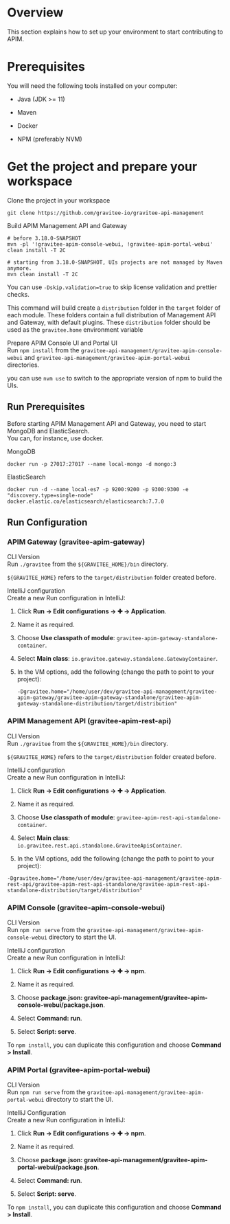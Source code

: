 # Overview

This section explains how to set up your environment to start
contributing to APIM.

# Prerequisites

You will need the following tools installed on your computer:

-   Java (JDK &gt;= 11)

-   Maven

-   Docker

-   NPM (preferably NVM)

# Get the project and prepare your workspace

Clone the project in your workspace  

<!-- -->

    git clone https://github.com/gravitee-io/gravitee-api-management

Build APIM Management API and Gateway  

<!-- -->

    # before 3.18.0-SNAPSHOT
    mvn -pl '!gravitee-apim-console-webui, !gravitee-apim-portal-webui' clean install -T 2C

    # starting from 3.18.0-SNAPSHOT, UIs projects are not managed by Maven anymore.
    mvn clean install -T 2C

You can use `-Dskip.validation=true` to skip license validation and
prettier checks.

This command will build create a `distribution` folder in the `target`
folder of each module. These folders contain a full distribution of
Management API and Gateway, with default plugins. These `distribution`
folder should be used as the `gravitee.home` environment variable

Prepare APIM Console UI and Portal UI  
Run `npm install` from the
`gravitee-api-management/gravitee-apim-console-webui` and
`gravitee-api-management/gravitee-apim-portal-webui` directories.

you can use `nvm use` to switch to the appropriate version of npm to
build the UIs.

## Run Prerequisites

Before starting APIM Management API and Gateway, you need to start
MongoDB and ElasticSearch.  
You can, for instance, use docker.

MongoDB  

<!-- -->

    docker run -p 27017:27017 --name local-mongo -d mongo:3

ElasticSearch  

<!-- -->

    docker run -d --name local-es7 -p 9200:9200 -p 9300:9300 -e "discovery.type=single-node" docker.elastic.co/elasticsearch/elasticsearch:7.7.0

## Run Configuration

### APIM Gateway (gravitee-apim-gateway)

CLI Version  
Run `./gravitee` from the `${GRAVITEE_HOME}/bin` directory.

`${GRAVITEE_HOME}` refers to the `target/distribution` folder created
before.

IntelliJ configuration  
Create a new Run configuration in IntelliJ:

1.  Click **Run → Edit configurations → ✚ → Application**.

2.  Name it as required.

3.  Choose **Use classpath of module**:
    `gravitee-apim-gateway-standalone-container`.

4.  Select **Main class**:
    `io.gravitee.gateway.standalone.GatewayContainer`.

5.  In the VM options, add the following (change the path to point to
    your project):

        -Dgravitee.home="/home/user/dev/gravitee-api-management/gravitee-apim-gateway/gravitee-apim-gateway-standalone/gravitee-apim-gateway-standalone-distribution/target/distribution"

### APIM Management API (gravitee-apim-rest-api)

CLI Version  
Run `./gravitee` from the `${GRAVITEE_HOME}/bin` directory.

`${GRAVITEE_HOME}` refers to the `target/distribution` folder created
before.

IntelliJ configuration  
Create a new Run configuration in IntelliJ:

1.  Click **Run → Edit configurations → ✚ → Application**.

2.  Name it as required.

3.  Choose **Use classpath of module**:
    `gravitee-apim-rest-api-standalone-container`.

4.  Select **Main class**:
    `io.gravitee.rest.api.standalone.GraviteeApisContainer`.

5.  In the VM options, add the following (change the path to point to
    your project):

<!-- -->

    -Dgravitee.home="/home/user/dev/gravitee-api-management/gravitee-apim-rest-api/gravitee-apim-rest-api-standalone/gravitee-apim-rest-api-standalone-distribution/target/distribution"

### APIM Console (gravitee-apim-console-webui)

CLI Version  
Run `npm run serve` from the
`gravitee-api-management/gravitee-apim-console-webui` directory to start
the UI.

IntelliJ configuration  
Create a new Run configuration in IntelliJ:

1.  Click **Run → Edit configurations → ✚ → npm**.

2.  Name it as required.

3.  Choose **package.json:
    gravitee-api-management/gravitee-apim-console-webui/package.json**.

4.  Select **Command: run**.

5.  Select **Script: serve**.

To `npm install`, you can duplicate this configuration and choose
**Command &gt; Install**.

### APIM Portal (gravitee-apim-portal-webui)

CLI Version  
Run `npm run serve` from the
`gravitee-api-management/gravitee-apim-portal-webui` directory to start
the UI.

IntelliJ Configuration  
Create a new Run configuration in IntelliJ:

1.  Click **Run → Edit configurations → ✚ → npm**.

2.  Name it as required.

3.  Choose **package.json:
    gravitee-api-management/gravitee-apim-portal-webui/package.json**.

4.  Select **Command: run**.

5.  Select **Script: serve**.

To `npm install`, you can duplicate this configuration and choose
**Command &gt; Install**.
